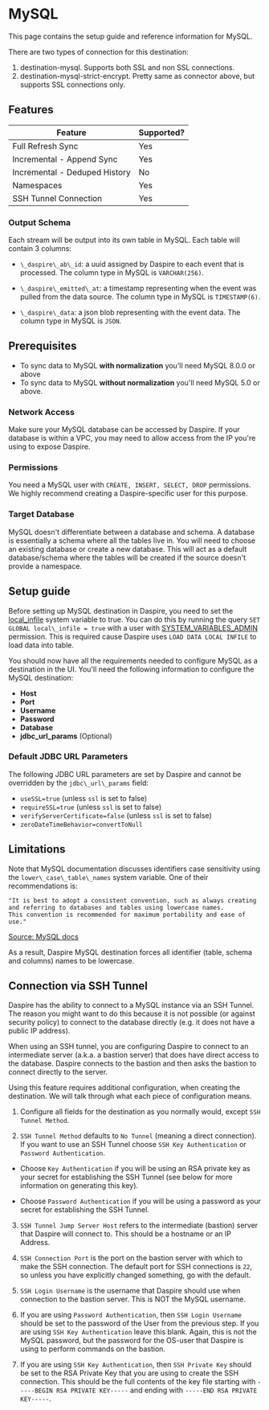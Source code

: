 # MySQL

This page contains the setup guide and reference information for MySQL.

There are two types of connection for this destination:

1. destination-mysql. Supports both SSL and non SSL connections.
2. destination-mysql-strict-encrypt. Pretty same as connector above, but supports SSL connections only.

## Features

| Feature | Supported? |
| --- | --- |
| Full Refresh Sync | Yes |
| Incremental - Append Sync | Yes |
| Incremental - Deduped History | No |
| Namespaces | Yes |
| SSH Tunnel Connection | Yes |

### Output Schema

Each stream will be output into its own table in MySQL. Each table will contain 3 columns:

* `\_daspire\_ab\_id`: a uuid assigned by Daspire to each event that is processed. The column type in MySQL is `VARCHAR(256)`.

* `\_daspire\_emitted\_at`: a timestamp representing when the event was pulled from the data source. The column type in MySQL is `TIMESTAMP(6)`.

* `\_daspire\_data`: a json blob representing with the event data. The column type in MySQL is `JSON`.

## Prerequisites

* To sync data to MySQL **with normalization** you'll need MySQL 8.0.0 or above
* To sync data to MySQL **without normalization** you'll need MySQL 5.0 or above.

### Network Access

Make sure your MySQL database can be accessed by Daspire. If your database is within a VPC, you may need to allow access from the IP you're using to expose Daspire.

### Permissions

You need a MySQL user with `CREATE, INSERT, SELECT, DROP` permissions. We highly recommend creating a Daspire-specific user for this purpose.

### Target Database

MySQL doesn't differentiate between a database and schema. A database is essentially a schema where all the tables live in. You will need to choose an existing database or create a new database. This will act as a default database/schema where the tables will be created if the source doesn't provide a namespace.

## Setup guide

Before setting up MySQL destination in Daspire, you need to set the [local\_infile](https://dev.mysql.com/doc/refman/8.0/en/server-system-variables.html#sysvar_local_infile) system variable to true. You can do this by running the query `SET GLOBAL local\_infile = true` with a user with [SYSTEM\_VARIABLES\_ADMIN](https://dev.mysql.com/doc/refman/8.0/en/privileges-provided.html#priv_system-variables-admin) permission. This is required cause Daspire uses `LOAD DATA LOCAL INFILE` to load data into table.

You should now have all the requirements needed to configure MySQL as a destination in the UI. You'll need the following information to configure the MySQL destination:

* **Host**
* **Port**
* **Username**
* **Password**
* **Database**
* **jdbc\_url\_params** (Optional)

### Default JDBC URL Parameters

The following JDBC URL parameters are set by Daspire and cannot be overridden by the `jdbc\_url\_params` field:

* `useSSL=true` (unless `ssl` is set to false)
* `requireSSL=true` (unless `ssl` is set to false)
* `verifyServerCertificate=false` (unless `ssl` is set to false)
* `zeroDateTimeBehavior=convertToNull`

## Limitations

Note that MySQL documentation discusses identifiers case sensitivity using the `lower\_case\_table\_names` system variable. One of their recommendations is:

```
"It is best to adopt a consistent convention, such as always creating and referring to databases and tables using lowercase names.
This convention is recommended for maximum portability and ease of use."
``` 
[Source: MySQL docs](https://dev.mysql.com/doc/refman/8.0/en/identifier-case-sensitivity.html)

As a result, Daspire MySQL destination forces all identifier (table, schema and columns) names to be lowercase.

## Connection via SSH Tunnel

Daspire has the ability to connect to a MySQL instance via an SSH Tunnel. The reason you might want to do this because it is not possible (or against security policy) to connect to the database directly (e.g. it does not have a public IP address).

When using an SSH tunnel, you are configuring Daspire to connect to an intermediate server (a.k.a. a bastion server) that does have direct access to the database. Daspire connects to the bastion and then asks the bastion to connect directly to the server.

Using this feature requires additional configuration, when creating the destination. We will talk through what each piece of configuration means.

1. Configure all fields for the destination as you normally would, except `SSH Tunnel Method`.

2. `SSH Tunnel Method` defaults to `No Tunnel` (meaning a direct connection). If you want to use an SSH Tunnel choose `SSH Key Authentication` or `Password Authentication`.

  * Choose `Key Authentication` if you will be using an RSA private key as your secret for establishing the SSH Tunnel (see below for more information on generating this key).

  * Choose `Password Authentication` if you will be using a password as your secret for establishing the SSH Tunnel.

3. `SSH Tunnel Jump Server Host` refers to the intermediate (bastion) server that Daspire will connect to. This should be a hostname or an IP Address.

4. `SSH Connection Port` is the port on the bastion server with which to make the SSH connection. The default port for SSH connections is `22`, so unless you have explicitly changed something, go with the default.

5. `SSH Login Username` is the username that Daspire should use when connection to the bastion server. This is NOT the MySQL username.

6. If you are using `Password Authentication`, then `SSH Login Username` should be set to the password of the User from the previous step. If you are using `SSH Key Authentication` leave this blank. Again, this is not the MySQL password, but the password for the OS-user that Daspire is using to perform commands on the bastion.

7. If you are using `SSH Key Authentication`, then `SSH Private Key` should be set to the RSA Private Key that you are using to create the SSH connection. This should be the full contents of the key file starting with `-----BEGIN RSA PRIVATE KEY-----` and ending with `-----END RSA PRIVATE KEY-----`.